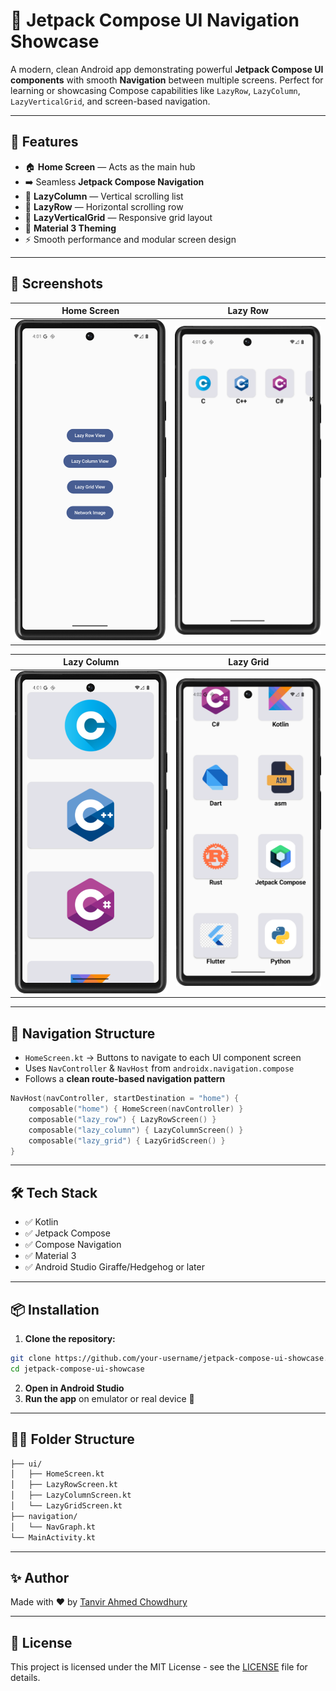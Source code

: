 ﻿# 📱 Jetpack Compose UI Navigation Showcase

A modern, clean Android app demonstrating powerful **Jetpack Compose UI components** with smooth **Navigation** between multiple screens. Perfect for learning or showcasing Compose capabilities like `LazyRow`, `LazyColumn`, `LazyVerticalGrid`, and screen-based navigation.

---

## 🚀 Features

- 🏠 **Home Screen** — Acts as the main hub
- ➡️ Seamless **Jetpack Compose Navigation**
- 📜 **LazyColumn** — Vertical scrolling list
- 📶 **LazyRow** — Horizontal scrolling row
- 🧱 **LazyVerticalGrid** — Responsive grid layout
- 🎨 **Material 3 Theming**
- ⚡ Smooth performance and modular screen design

---

## 📸 Screenshots

| Home Screen | Lazy Row |
|-------------|----------|
| ![Home](s1.png) | ![Row](s2.png) |

| Lazy Column | Lazy Grid |
|-------------|-----------|
| ![Column](s3.png) | ![Grid](s4.png) |

---

## 🧭 Navigation Structure

- `HomeScreen.kt` → Buttons to navigate to each UI component screen
- Uses `NavController` & `NavHost` from `androidx.navigation.compose`
- Follows a **clean route-based navigation pattern**

```kotlin
NavHost(navController, startDestination = "home") {
    composable("home") { HomeScreen(navController) }
    composable("lazy_row") { LazyRowScreen() }
    composable("lazy_column") { LazyColumnScreen() }
    composable("lazy_grid") { LazyGridScreen() }
}
```

---

## 🛠️ Tech Stack

- ✅ Kotlin
- ✅ Jetpack Compose
- ✅ Compose Navigation
- ✅ Material 3
- ✅ Android Studio Giraffe/Hedgehog or later

---

## 📦 Installation

1. **Clone the repository:**

```bash
git clone https://github.com/your-username/jetpack-compose-ui-showcase.git
cd jetpack-compose-ui-showcase
```

2. **Open in Android Studio**
3. **Run the app** on emulator or real device 📱

---

## 🧑‍💻 Folder Structure

```bash
├── ui/
│   ├── HomeScreen.kt
│   ├── LazyRowScreen.kt
│   ├── LazyColumnScreen.kt
│   └── LazyGridScreen.kt
├── navigation/
│   └── NavGraph.kt
└── MainActivity.kt
```

---

## ✨ Author

Made with ❤️ by [Tanvir Ahmed Chowdhury](https://github.com/tanvir-ahmed-chy)

---

## 📄 License

This project is licensed under the MIT License - see the [LICENSE](LICENSE) file for details.
